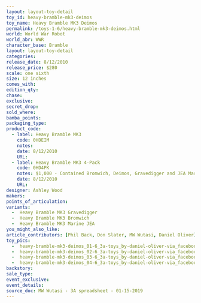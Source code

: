 ```yaml
---
layout: layout-toy-detail 
toy_id: heavy-bramble-mk3-deimos
toy_name: Heavy Bramble MK3 Deimos
permalink: /toys-1-6/heavy-bramble-mk3-deimos.html
world: World War Robot
world_abr: WWR
character_base: Bramble
layout: layout-toy-detail
categories: 
release_date: 8/12/2010
release_price: $280 
scale: one sixth
size: 12 inches
comes_with: 
edition_qty: 
chase: 
exclusive: 
secret_drop: 
sold_where: 
bamba_points: 
packaging_type: 
product_code: 
  - label: Heavy Bramble MK3
    code: 0HDEIM
    notes: 
    date: 8/12/2010
    URL:
  - label: Heavy Bramble MK3 4-Pack
    code: 0HD4PK
    notes: $1,000 - Contained Bromwich, Deimos, Gravedigger and JEA Marine Bramble
    date: 8/12/2010
    URL: 
designer: Ashley Wood
makers: 
points_of_articulation: 
variants: 
  -  Heavy Bramble MK3 Gravedigger
  -  Heavy Bramble MK3 Bromwich
  -  Heavy Bramble MK3 Marine JEA
you_might_also_like: 
article_contributors: [Phil Back, Don Slater, MW Wutasi, Daniel Oliver]
toy_pics: 
  -  heavy-bramble-mk3-deimos_01-6_3a-toys_by-daniel-oliver-via_facebook.jpg
  -  heavy-bramble-mk3-deimos_02-6_3a-toys_by-daniel-oliver-via_facebook.jpg
  -  heavy-bramble-mk3-deimos_03-6_3a-toys_by-daniel-oliver-via_facebook.jpg
  -  heavy-bramble-mk3-deimos_04-6_3a-toys_by-daniel-oliver-via_facebook.jpg
backstory: 
sale_type: 
event_exclusive: 
event_details: 
source_doc: MW Wutasi - 3A spreadsheet - 01-15-2019
---
```

